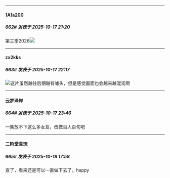 ﻿
*****

####  1A1a200  
##### 662#       发表于 2025-10-17 21:20

第三季2026<img src="https://static.stage1st.com/image/smiley/face2017/037.png" referrerpolicy="no-referrer">


*****

####  zx2kks  
##### 663#       发表于 2025-10-17 22:17

<img src="https://static.stage1st.com/image/smiley/face2017/022.png" referrerpolicy="no-referrer">这片虽然越往后期越有噱头，但是感觉画面也会越来越混沌啊


*****

####  云梦泽岸  
##### 664#       发表于 2025-10-17 23:46

一集放不下这么多女友，改做百人百句吧


*****

####  二阶堂真琉  
##### 665#       发表于 2025-10-18 17:58

宣了，看来还是可以一直做下去了，happy

